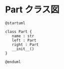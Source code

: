 # Part クラス図

```plantuml
@startuml

class Part {
   name : str
   left : Part
   right : Part
   __init__()
}

@enduml
```
